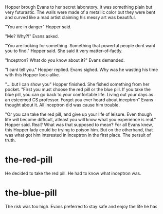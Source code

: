 Hopper brough Evans to her secret laboratory. It was something plain but very futurastic. The walls were made of a metallic color but they were bent and curved like a mad artist claiming his messy art was beautiful.

"You are in danger" Hopper said.

"Me? Why?!" Evans asked.

"You are looking for something. Something that powerful people dont want you to find." Hopper said.
She said it very matter-of-factly.

"Inceptron? What do you know about it?" Evans demanded.

"I cant tell you." Hopper replied.
Evans sighed. Why was he wasting his time with this Hopper look-alike.

"... but I can show you" Hopper finished. She fished something from her pocket. "First you must choose the red pill or the blue pill. If you take the blue pill, you can go back to your comfortable life. Living out your days as an esteemed CS professor. Forget you ever heard about inceptron"
Evans thought about it. All inceptron did was cause him trouble.

"Or you can take the red pill, and give up your life of leisure. Even though life will become difficult, atleast you will know what you experience is real." Hopper said.
Real? What was that supposed to mean? For all Evans knew, this Hopper lady could be trying to poison him. But on the otherhand, that was what got him interested in inceptron in the first place. The persuit of truth.

# the-red-pill
He decided to take the red pill. He had to know what inceptron was.

# the-blue-pill
The risk was too high. Evans preferred to stay safe and enjoy the life he has
